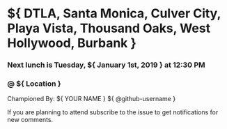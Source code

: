 <!-- PLEASE FILL IN ALL AND REMOVE ALL `${ }` -->
<!-- TITLE EXAMPLE: `${ Location } - ${ January 1st, 2019 }` -->

# \${ DTLA, Santa Monica, Culver City, Playa Vista, Thousand Oaks, West Hollywood, Burbank }

### Next lunch is Tuesday, \${ January 1st, 2019 } at 12:30 PM

### @ \${ Location }

Championed By: ${ YOUR NAME } ${ @github-username }

<!--
As the champion you can pick a place,
  or be really cool and make a poll
  use reaction emojis as votes
  include yelp links, or don't, whatever
-->

<!--
Possible reaction emojis
NOTE: these are the ONLY emoji that are available as GitHub reactions
:+1: thumbs up
:-1: thumbs down
:smile:
:tada:
:confused:
:heart:
-->

If you are planning to attend subscribe to the issue to get notifications for new comments.
